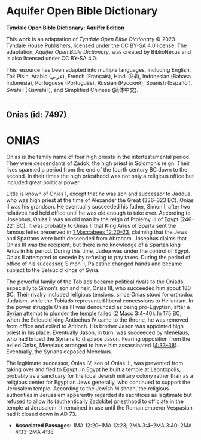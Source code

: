 # Aquifer Open Bible Dictionary

**Tyndale Open Bible Dictionary: Aquifer Edition**

This work is an adaptation of *Tyndale Open Bible Dictionary* © 2023 Tyndale House Publishers, licensed under the CC BY\-SA 4\.0 license. The adaptation, *Aquifer Open Bible Dictionary*, was created by BiblioNexus and is also licensed under CC BY\-SA 4\.0\.

This resource has been adapted into multiple languages, including English, Tok Pisin, Arabic (عربي), French (Français), Hindi (हिंदी), Indonesian (Bahasa Indonesia), Portuguese (Português), Russian (Русский), Spanish (Español), Swahili (Kiswahili), and Simplified Chinese (简体中文).



--------------------------------

## Onias (id: 7497)

ONIAS
=====

Onias is the family name of four high priests in the intertestamental period. They were descendants of Zadok, the high priest in Solomon’s reign. Their lives spanned a period from the end of the fourth century BC down to the second. In their times the high priesthood was not only a religious office but included great political power.

Little is known of Onias I, except that he was son and successor to Jaddua, who was high priest at the time of Alexander the Great (336–323 BC). Onias II was his grandson. He eventually succeeded his father, Simon I, after two relatives had held office until he was old enough to take over. According to Josephus, Onias II was an old man by the reign of Ptolemy III of Egypt (246–221 BC). It was probably to Onias II that King Arius of Sparta sent the famous letter preserved in [1 Maccabees 12:20–23](https://ref.ly/1Macc12:20-1Macc12:23), claiming that the Jews and Spartans were both descended from Abraham. Josephus claims that Onias III was the recipient, but there is no knowledge of a Spartan king Arius in his period. During this time, Judea was under the control of Egypt. Onias II attempted to secede by refusing to pay taxes. During the period of office of his successor, Simon II, Palestine changed hands and became subject to the Seleucid kings of Syria.

The powerful family of the Tobiads became political rivals to the Oniads, especially to Simon’s son and heir, Onias III, who succeeded him about 180 BC. Their rivalry included religious tensions, since Onias stood for orthodox Judaism, while the Tobiads represented liberal concessions to Hellenism. In the power struggle Onias III was denounced as being pro\-Egyptian, after a Syrian attempt to plunder the temple failed ([2 Macc 3:4–40](https://ref.ly/2Macc3:4-2Macc3:40)). In 175 BC, when the Seleucid king Antiochus IV came to the throne, he was removed from office and exiled to Antioch. His brother Jason was appointed high priest in his place. Eventually Jason, in turn, was succeeded by Menelaus, who had bribed the Syrians to displace Jason. Fearing opposition from the exiled Onias, Menelaus arranged to have him assassinated ([4:33–38](https://ref.ly/2Macc4:33-2Macc4:38)). Eventually, the Syrians deposed Menelaus.

The legitimate successor, Onias IV, son of Onias III, was prevented from taking over and fled to Egypt. In Egypt he built a temple at Leontopolis, probably as a sanctuary for the local Jewish military colony rather than as a religious center for Egyptian Jews generally, who continued to support the Jerusalem temple. According to the Jewish Mishnah, the religious authorities in Jerusalem apparently regarded its sacrifices as legitimate but refused to allow its (authentically Zadokite) priesthood to officiate in the temple at Jerusalem. It remained in use until the Roman emperor Vespasian had it closed down in AD 73\.

* **Associated Passages:** 1MA 12:20–1MA 12:23; 2MA 3:4–2MA 3:40; 2MA 4:33–2MA 4:38

